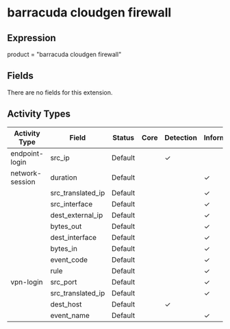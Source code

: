 barracuda cloudgen firewall
===========================

Expression
----------

product = "barracuda cloudgen firewall"

Fields
------

There are no fields for this extension.

Activity Types
--------------

| Activity Type   | Field             | Status  | Core | Detection | Informational |
| --------------- | ----------------- | ------- | ---- | --------- | ------------- |
| endpoint-login  | src_ip            | Default |      | &#10003;  |               |
| network-session | duration          | Default |      |           | &#10003;      |
|                 | src_translated_ip | Default |      |           | &#10003;      |
|                 | src_interface     | Default |      |           | &#10003;      |
|                 | dest_external_ip  | Default |      |           | &#10003;      |
|                 | bytes_out         | Default |      |           | &#10003;      |
|                 | dest_interface    | Default |      |           | &#10003;      |
|                 | bytes_in          | Default |      |           | &#10003;      |
|                 | event_code        | Default |      |           | &#10003;      |
|                 | rule              | Default |      |           | &#10003;      |
| vpn-login       | src_port          | Default |      |           | &#10003;      |
|                 | src_translated_ip | Default |      |           | &#10003;      |
|                 | dest_host         | Default |      | &#10003;  |               |
|                 | event_name        | Default |      |           | &#10003;      |

